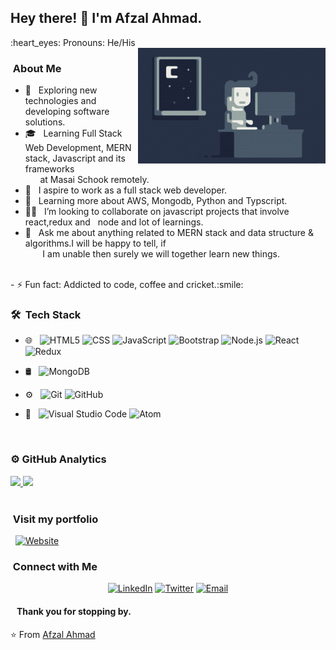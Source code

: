 <h2> Hey there! 👋 I'm Afzal Ahmad.</h2>
:heart_eyes: Pronouns: He/His <br>       <div><img align="right" alt="Github" src="https://raw.githubusercontent.com/AVS1508/AVS1508/master/assets/Night-Coding.gif" /></div>

<h3> &nbsp;About Me </h3>  

- 🤔  &nbsp; Exploring new technologies and developing software solutions.
- 🎓 &nbsp; Learning Full Stack Web Development, MERN stack, Javascript and its frameworks <br/>&nbsp;&nbsp;&nbsp;&nbsp;&nbsp; at Masai Schook remotely.
- 💼 &nbsp; I aspire to work as a full stack web developer.
- 🌱 &nbsp; Learning more about AWS, Mongodb, Python and Typscript.
- 👯‍♂️ &nbsp;&nbsp;I’m looking to collaborate on javascript projects that involve react,redux and &nbsp;&nbsp;node and lot of learnings.<br>
- 💬 &nbsp;&nbsp;Ask me about anything related to MERN stack and data structure & algorithms.I will be happy to tell, if <br/>&nbsp;&nbsp;&nbsp;&nbsp;&nbsp;&nbsp;&nbsp;I am unable then surely we will together learn new things.
<br/>
- ⚡ Fun fact: Addicted to code, coffee and cricket.:smile:

<h3> 🛠 &nbsp;Tech Stack</h3>

- 🌐 &nbsp;
  ![HTML5](https://img.shields.io/badge/-HTML5-333333?style=flat&logo=HTML5)
  ![CSS](https://img.shields.io/badge/-CSS-333333?style=flat&logo=CSS3&logoColor=1572B6)
  ![JavaScript](https://img.shields.io/badge/-JavaScript-333333?style=flat&logo=javascript)
  ![Bootstrap](https://img.shields.io/badge/-Bootstrap-333333?style=flat&logo=bootstrap&logoColor=563D7C)
  ![Node.js](https://img.shields.io/badge/-Node.js-333333?style=flat&logo=node.js)
  ![React](https://img.shields.io/badge/-React-333333?style=flat&logo=react)
  ![Redux](https://img.shields.io/badge/-Redux-236799?style=flat&logo=redux)

- 🛢 &nbsp;
  ![MongoDB](https://img.shields.io/badge/-MongoDB-333333?style=flat&logo=mongodb)
  
- ⚙️ &nbsp;
  ![Git](https://img.shields.io/badge/-Git-333333?style=flat&logo=git)
  ![GitHub](https://img.shields.io/badge/-GitHub-333333?style=flat&logo=github)
- 🔧 &nbsp;
  ![Visual Studio Code](https://img.shields.io/badge/-Visual%20Studio%20Code-333333?style=flat&logo=visual-studio-code&logoColor=007ACC)
  ![Atom](https://img.shields.io/badge/-Atom-333333?style=flat&logocolor=&logo=atom)
<br/>
 <div>
<h3>⚙️ GitHub Analytics</h3>
<a href="https://github.com/Afzal95">
  <img height="180em" src="https://github-readme-stats.vercel.app/api?username=Afzal95&theme=buefy&show_icons=true" />
  <img height="180em" src="https://github-readme-stats.vercel.app/api/top-langs/?username=Afzal95&theme=buefy&layout=compact" />
</a>
 </div>
<br/>
<h3>&nbsp;Visit my portfolio </h3>
&nbsp;&nbsp;<a href="https://afzal95.github.io/portfolio/"><img alt="Website" src="https://img.shields.io/badge/Website-portfolio-blue?style=flat-square&logo=google-chrome"></a><br/>

<h3>&nbsp;Connect with Me </h3>
<p align="center">
<a href="https://www.linkedin.com/in/afzalkh95/"><img alt="LinkedIn" src="https://img.shields.io/badge/LinkedIn-Afzal%20Ahmad-blue?style=flat-square&logo=linkedin"></a>
<a href="https://twitter.com/afzalkh_95"><img alt="Twitter" src="https://img.shields.io/badge/Twitter-Afzal%20Ahmad-blue?style=flat-square&logo=twitter"></a>
<a href="mailto:afzalahmad.me@gmail.com"><img alt="Email" src="https://img.shields.io/badge/Gmail-Afzal%20Ahmad-blue?style=flat-square&logo=gmail"></a>
</p>

#### &nbsp;&nbsp; Thank you for stopping by.

⭐️ From [Afzal Ahmad](https://github.com/afzal95)

